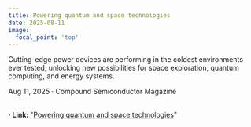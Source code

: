 ```yaml
---
title: Powering quantum and space technologies
date: 2025-08-11
image:
  focal_point: 'top'
---
```


Cutting-edge power devices are performing in the coldest environments ever tested, unlocking new possibilities for space exploration, quantum computing, and energy systems.
<div class="manual-meta">
  Aug 11, 2025 &middot; Compound Semiconductor Magazine  
</div>
<br>
<!--more-->

<strong> &middot; Link: </strong> "[Powering quantum and space technologies](https://compoundsemiconductor.net/article/122284/Powering_quantum_and_space_technologies)"

<br>
